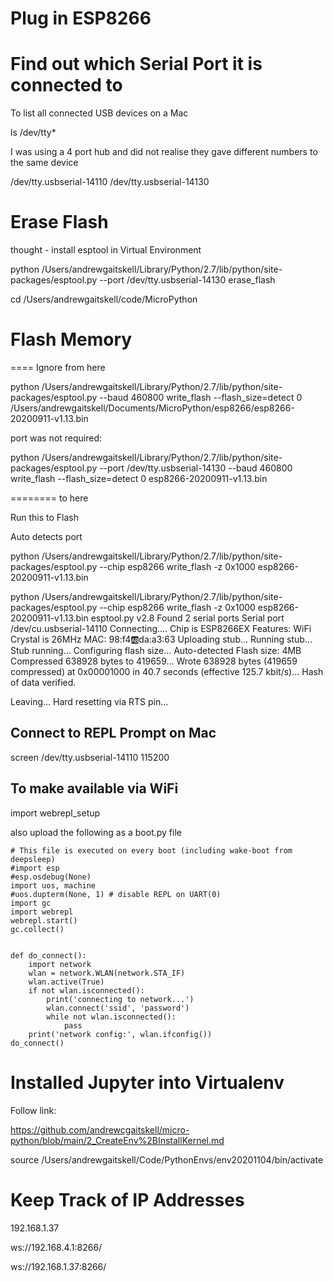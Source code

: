 # Plug in ESP8266

# Find out which Serial Port it is connected to

To list all connected USB devices on a Mac

ls /dev/tty*

I was using a 4 port hub and did not realise they gave different numbers to the same device

/dev/tty.usbserial-14110
/dev/tty.usbserial-14130

# Erase Flash

thought - install esptool in Virtual Environment

python /Users/andrewgaitskell/Library/Python/2.7/lib/python/site-packages/esptool.py --port /dev/tty.usbserial-14130 erase_flash

cd /Users/andrewgaitskell/code/MicroPython

# Flash Memory

==== Ignore from here

python /Users/andrewgaitskell/Library/Python/2.7/lib/python/site-packages/esptool.py --baud 460800 write_flash --flash_size=detect 0 /Users/andrewgaitskell/Documents/MicroPython/esp8266/esp8266-20200911-v1.13.bin

port was not required:

python /Users/andrewgaitskell/Library/Python/2.7/lib/python/site-packages/esptool.py --port /dev/tty.usbserial-14130 --baud 460800 write_flash --flash_size=detect 0 esp8266-20200911-v1.13.bin

======== to here

Run this to Flash

Auto detects port

python /Users/andrewgaitskell/Library/Python/2.7/lib/python/site-packages/esptool.py --chip esp8266 write_flash -z 0x1000 esp8266-20200911-v1.13.bin

python /Users/andrewgaitskell/Library/Python/2.7/lib/python/site-packages/esptool.py --chip esp8266 write_flash -z 0x1000 esp8266-20200911-v1.13.bin 
esptool.py v2.8
Found 2 serial ports
Serial port /dev/cu.usbserial-14110
Connecting....
Chip is ESP8266EX
Features: WiFi
Crystal is 26MHz
MAC: 98:f4:ab:da:a3:63
Uploading stub...
Running stub...
Stub running...
Configuring flash size...
Auto-detected Flash size: 4MB
Compressed 638928 bytes to 419659...
Wrote 638928 bytes (419659 compressed) at 0x00001000 in 40.7 seconds (effective 125.7 kbit/s)...
Hash of data verified.

Leaving...
Hard resetting via RTS pin...

## Connect to REPL Prompt on Mac

screen /dev/tty.usbserial-14110 115200

## To make available via WiFi

import webrepl_setup

also upload the following as a boot.py file

    # This file is executed on every boot (including wake-boot from deepsleep)
    #import esp
    #esp.osdebug(None)
    import uos, machine
    #uos.dupterm(None, 1) # disable REPL on UART(0)
    import gc
    import webrepl
    webrepl.start()
    gc.collect()


    def do_connect():
        import network
        wlan = network.WLAN(network.STA_IF)
        wlan.active(True)
        if not wlan.isconnected():
            print('connecting to network...')
            wlan.connect('ssid', 'password')
            while not wlan.isconnected():
                pass
        print('network config:', wlan.ifconfig())
    do_connect()


# Installed Jupyter into Virtualenv 

Follow link:

https://github.com/andrewcgaitskell/micro-python/blob/main/2_CreateEnv%2BInstallKernel.md

source /Users/andrewgaitskell/Code/PythonEnvs/env20201104/bin/activate

# Keep Track of IP Addresses

192.168.1.37

ws://192.168.4.1:8266/

ws://192.168.1.37:8266/


